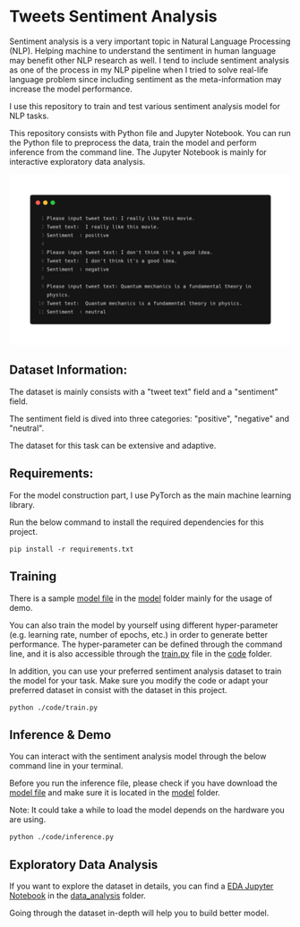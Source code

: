 # Tweets Sentiment Analysis



Sentiment analysis is a very important topic in Natural Language Processing (NLP). Helping machine to understand the sentiment in human language may benefit other NLP research as well. I tend to include sentiment analysis as one of the process in my NLP pipeline when I tried to solve real-life language problem since including sentiment as the meta-information may increase the model performance. 



I use this repository to train and test various sentiment analysis model for NLP tasks.

This repository consists with Python file and Jupyter Notebook. You can run the Python file to preprocess the data, train the model and perform inference from the command line. The Jupyter Notebook is mainly for interactive exploratory data analysis.

![carbon](./others/carbon-0708418.png)

## Dataset Information:

The dataset is mainly consists with a "tweet text" field and a "sentiment" field.

The sentiment field is dived into three categories: "positive", "negative" and "neutral".

The dataset for this task can be extensive and adaptive.



## Requirements:

For the model construction part, I use PyTorch as the main machine learning library. 

Run the below command to install the required dependencies for this project.

```shell
pip install -r requirements.txt
```



## Training 

There is a sample [model file](https://github.com/zymlnlp/Tweets-Sentiment-Analysis/blob/master/model/best_model_state.bin) in the [model](https://github.com/zymlnlp/Tweets-Sentiment-Analysis/tree/master/model) folder mainly for the usage of demo. 

You can also train the model by yourself using different hyper-parameter (e.g. learning rate, number of epochs, etc.) in order to generate better performance. The hyper-parameter can be defined through the command line, and it is also accessible through the [train.py](https://github.com/zymlnlp/Tweets-Sentiment-Analysis/blob/master/code/train.py) file in the [code](https://github.com/zymlnlp/Tweets-Sentiment-Analysis/tree/master/code) folder.

In addition, you can use your preferred sentiment analysis dataset to train the model for your task. Make sure you modify the code or adapt your preferred dataset in consist with the dataset in this project.

```shell
python ./code/train.py 
```




## Inference & Demo

You can interact with the sentiment analysis model through the below command line in your terminal.

Before you run the inference file, please check if you have download the [model file](https://github.com/zymlnlp/Tweets-Sentiment-Analysis/blob/master/model/best_model_state.bin) and make sure it is located in the [model](https://github.com/zymlnlp/Tweets-Sentiment-Analysis/tree/master/model) folder.

Note: It could take a while to load the model depends on the hardware you are using.

```shell
python ./code/inference.py
```

 

## Exploratory Data Analysis

If you want to explore the dataset in details, you can find a [EDA Jupyter Notebook](https://github.com/zymlnlp/Tweets-Sentiment-Analysis/blob/master/data_analysis/Tweet_Sentiment_Exploratory_Data_Analysis.ipynb) in the [data_analysis](https://github.com/zymlnlp/Tweets-Sentiment-Analysis/tree/master/data_analysis) folder.

Going through the dataset in-depth will help you to build better model. 

